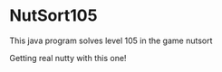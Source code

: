 # NutSort105
This java program solves level 105 in the game nutsort 

Getting real nutty with this one! 
